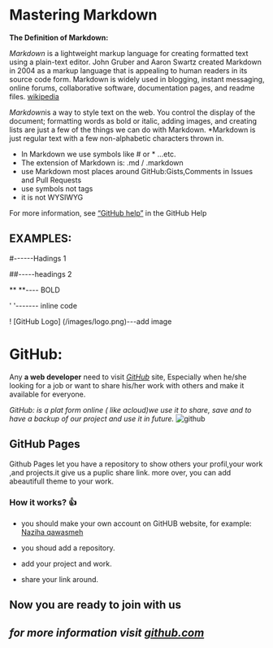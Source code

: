 
# Mastering Markdown
**The Definition of Markdown:**

*Markdown* is a lightweight markup language for creating formatted text using a plain-text editor. John Gruber and Aaron Swartz created Markdown in 2004 as a markup language that is appealing to human readers in its source code form. Markdown is widely used in blogging, instant messaging, online forums, collaborative software, documentation pages, and readme files. [wikipedia](https://en.wikipedia.org/wiki/Markdown)

*Markdown*is a way to style text on the web. You control the display of the document; formatting words as bold or italic, adding images, and creating lists are just a few of the things we can do with Markdown. *Markdown is just regular text with a few non-alphabetic characters thrown in.

- In Markdown we use symbols like # or * ...etc.
- The extension of Markdown is: .md / .markdown
- use Markdown most places around GitHub:Gists,Comments in Issues and Pull Requests
- use symbols not tags
- it is not WYSIWYG

For more information, see [“GitHub help”](https://docs.github.com/en/github/writing-on-github) in the GitHub Help


## EXAMPLES:

#------Hadings 1

##-----headings 2

 **  **---- BOLD

 '  '------- inline code
 
 ! [GitHub Logo] (/images/logo.png)---add image
 
 
 
 
 
 # GitHub:
 
  Any **a web developer** need to visit [*GitHub*](http://www.github.com) site, Especially when he/she looking for a job or want to share his/her work with others and make it available for everyone.
  
  *GitHub: is a plat form online ( like acloud)we use it to share, save and to have a backup of our project and use it in future.*
![github](https://user-images.githubusercontent.com/85103746/120229994-0febff80-c257-11eb-95e5-2abd3f8d9bc2.png)
  
  ## GitHub Pages
  Github Pages let you have a repository to show others your profil,your work ,and projects.it give us a puplic share link. more over, you can add abeautifull theme to your work.
  
  ### How it works? :+1:
  
 * you should make your own account on GitHUB website, for example:
  [Naziha qawasmeh](https://github.com/naziha1986)
  
  * you shoud add a repository.
  * add your project and work.
  * share your link around.
  ## Now you are ready to join with us
  
  ## *for more information visit [github.com](https://pages.github.com)*
  
  
  
  

